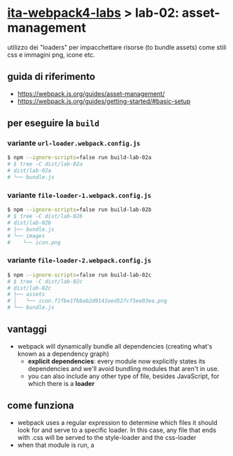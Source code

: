 # [ita-webpack4-labs](https://github.com/rondinif/ita-webpack4-labs) > **lab-02**: asset-management
utilizzo dei "loaders" per impacchettare risorse (to bundle assets) come stili css e immagini png, icone etc.

## guida di riferimento
- https://webpack.js.org/guides/asset-management/
- https://webpack.js.org/guides/getting-started/#basic-setup
## per eseguire la `build`
### variante `url-loader.webpack.config.js`
``` bash
$ npm --ignore-scripts=false run build-lab-02a
# $ tree -C dist/lab-02a
# dist/lab-02a
# └── bundle.js
```
### variante `file-loader-1.webpack.config.js`
``` bash
$ npm --ignore-scripts=false run build-lab-02b
# $ tree -C dist/lab-02b
# dist/lab-02b
# ├── bundle.js
# └── images
#    └── icon.png
```
### variante `file-loader-2.webpack.config.js`
``` bash
$ npm --ignore-scripts=false run build-lab-02c
# $ tree -C dist/lab-02c
# dist/lab-02c
# ├── assets
# │   └── icon.f1fbe1fbbab2d9141eed527cf3ee03ea.png
# └── bundle.js
```

## vantaggi
- webpack will dynamically bundle all dependencies (creating what's known as a dependency graph)
    - **explicit dependencies**: every module now explicitly states its dependencies and we'll avoid bundling modules that aren't in use.
    - you can also include any other type of file, besides JavaScript, for which there is a **loader**
## come funziona
- webpack uses a regular expression to determine which files it should look for and serve to a specific loader. In this case, any file that ends with .css will be served to the style-loader and the css-loader
- when that module is run, a <style> tag with the stringified css will be inserted into the <head> of your html file
- Using the `file-loader` we can easily incorporate those in our system images a
like backgrounds and icons :
- when you `import MyImage from './my-image.png'`, that image will be processed and added to your output directory and the `MyImage` variable will contain the final `url` of that image after processing

## riferimenti 
- https://github.com/webpack-contrib/file-loader